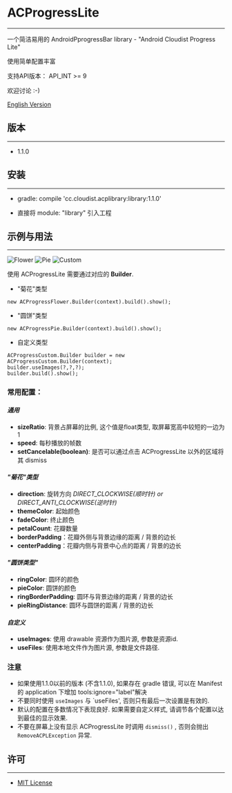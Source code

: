 # ACProgressLite
---
一个简洁易用的 AndroidPprogressBar library - "Android Cloudist Progress Lite"

使用简单配置丰富

支持API版本： API_INT >= 9

欢迎讨论 :-)

[English Version](https://github.com/Cloudist/ACProgressLite/blob/master/README.md)

## 版本
---
* 1.1.0

## 安装
---
* gradle: compile 'cc.cloudist.acplibrary:library:1.1.0'

* 直接将 module: "library" 引入工程

## 示例与用法
---

![Flower](https://raw.githubusercontent.com/Cloudist/ACProgressLite/master/acpl1.gif)
![Pie](https://raw.githubusercontent.com/Cloudist/ACProgressLite/master/acpl2.gif)
![Custom](https://raw.githubusercontent.com/Cloudist/ACProgressLite/master/acpl3.gif)

使用 ACProgressLite 需要通过对应的 **Builder**.

* "菊花"类型

`new ACProgressFlower.Builder(context).build().show();`

* "圆饼"类型

`new ACProgressPie.Builder(context).build().show();`
* 自定义类型

```
ACProgressCustom.Builder builder = new ACProgressCustom.Builder(context);
builder.useImages(?,?,?);
builder.build().show();
```

### **常用配置：**
#### *通用*
* **sizeRatio**: 背景占屏幕的比例, 这个值是float类型, 取屏幕宽高中较短的一边为1
* **speed**: 每秒播放的帧数
* **setCancelable(boolean)**: 是否可以通过点击 ACProgressLite 以外的区域将其 dismiss

#### *"菊花"类型*
* **direction**: 旋转方向 *DIRECT_CLOCKWISE(顺时针) or DIRECT_ANTI_CLOCKWISE(逆时针)*
* **themeColor**: 起始颜色
* **fadeColor**: 终止颜色
* **petalCount**: 花瓣数量
* **borderPadding**：花瓣外侧与背景边缘的距离 / 背景的边长
* **centerPadding**：花瓣内侧与背景中心点的距离 / 背景的边长

#### *"圆饼类型"*
* **ringColor**: 圆环的颜色
* **pieColor**: 圆饼的颜色
* **ringBorderPadding**: 圆环与背景边缘的距离 / 背景的边长
* **pieRingDistance**: 圆环与圆饼的距离 / 背景的边长

#### *自定义*
* **useImages**: 使用 drawable 资源作为图片源, 参数是资源id.
* **useFiles**: 使用本地文件作为图片源, 参数是文件路径.

### **注意**
* 如果使用1.1.0以前的版本 (不含1.1.0), 如果存在 gradle 错误, 可以在 Manifest 的 application 下增加 tools:ignore="label"解决
* 不要同时使用 `useImages` 与 `useFiles', 否则只有最后一次设置是有效的.
* 默认的配置在多数情况下表现良好. 如果需要自定义样式, 请调节各个配置以达到最佳的显示效果.
* 不要在屏幕上没有显示 ACProgressLite 时调用 `dismiss()` , 否则会抛出`RemoveACPLException` 异常.


## 许可
---
* [MIT License](http://mit-license.org/)